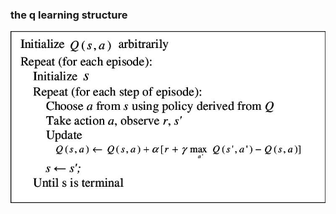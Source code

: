 ### the q learning structure
![](https://github.com/LeslieZhoa/My_RL_Learning/blob/master/Q_Learning/img/q_learning.jpeg)
